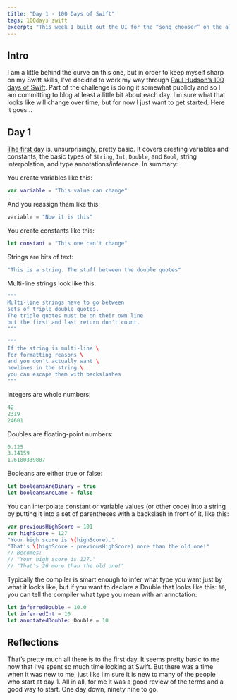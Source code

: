 ```yaml
---
title: "Day 1 - 100 Days of Swift"
tags: 100days swift
excerpt: "This week I built out the UI for the “song chooser” on the alarm setup view. I added an alert that lets the user know when they are posting a piece of data with very little information, because we are only allowing one piece of daily data per day now."
---
```

## Intro
I am a little behind the curve on this one, but in order to keep myself sharp on my Swift skills, I’ve decided to work my way through [Paul Hudson’s 100 days of Swift](https://www.hackingwithswift.com/100).  Part of the challenge is doing it somewhat publicly and so I am committing to blog at least a little bit about each day. I’m sure what that looks like will change over time, but for now I just want to get started. Here it goes…

## Day 1
[The first day](https://www.hackingwithswift.com/100/1) is, unsurprisingly, pretty basic. It covers creating variables and constants, the basic types of `String`, `Int`, `Double`, and `Bool`, string interpolation, and type annotations/inference. In summary:

You create variables like this:
```swift
var variable = "This value can change"
```

And you reassign them like this:
```swift
variable = "Now it is this"
```

You create constants like this:
```swift
let constant = "This one can't change"
```

Strings are bits of text:
```swift
"This is a string. The stuff between the double quotes"
```

Multi-line strings look like this:
```swift
"""
Multi-line strings have to go between
sets of triple double quotes.
The triple quotes must be on their own line
but the first and last return don't count.
"""

"""
If the string is multi-line \
for formatting reasons \
and you don't actually want \
newlines in the string \
you can escape them with backslashes
"""
```

Integers are whole numbers:
```swift
42
2319
24601
```

Doubles are floating-point numbers:
```swift
0.125
3.14159
1.6180339887
```

Booleans are either true or false:
```swift
let booleansAreBinary = true
let booleansAreLame = false
```

You can interpolate constant or variable values (or other code) into a string by putting it into a set of parentheses with a backslash in front of it, like this:
```swift
var previousHighScore = 101
var highScore = 127
"Your high score is \(highScore)."
"That's \(highScore - previousHighScore) more than the old one!"
// Becomes:
// "Your high score is 127."
// "That's 26 more than the old one!"
```

Typically the compiler is smart enough to infer what type you want just by what it looks like, but if you want to declare a Double that looks like this: `10`, you can tell the compiler what type you mean with an annotation:
```swift
let inferredDouble = 10.0
let inferredInt = 10
let annotatedDouble: Double = 10
```

## Reflections
That’s pretty much all there is to the first day. It seems pretty basic to me now that I’ve spent so much time looking at Swift. But there was a time when it was new to me, just like I’m sure it is new to many of the people who start at day 1. All in all, for me it was a good review of the terms and a good way to start. One day down, ninety nine to go.
